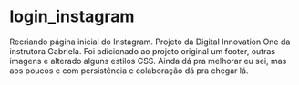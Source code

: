 # login_instagram
Recriando página inicial do Instagram. Projeto da Digital Innovation One da instrutora Gabriela.
Foi adicionado ao projeto original um footer, outras imagens e alterado alguns estilos CSS.
Ainda dá pra melhorar eu sei, mas aos poucos e com persistência  e colaboração dá pra chegar lá.
